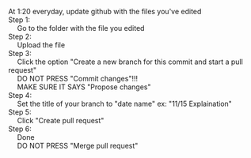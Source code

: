 At 1:20 everyday, update github with the files you've edited<br />
Step 1:<br />
&emsp;  Go to the folder with the file you edited<br />
Step 2:<br />
&emsp;  Upload the file<br />
Step 3:<br />
&emsp;  Click the option "Create a new branch for this commit and start a pull request"<br />
&emsp;  DO NOT PRESS "Commit changes"!!!<br />
&emsp;  MAKE SURE IT SAYS "Propose changes"<br />
Step 4:<br />
&emsp;  Set the title of your branch to "date name" ex: "11/15 Explaination"<br />
Step 5:<br />
&emsp;  Click "Create pull request"<br />
Step 6:<br />
&emsp;  Done<br />
&emsp;  DO NOT PRESS "Merge pull request"
